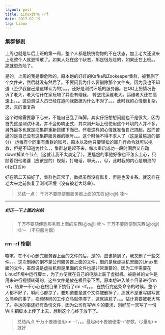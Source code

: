 ```yaml
---
layout: post
title: Linux的rm -rf
date: 2017-02-19
tag: Linux
---
```

### 集群惨剧
上周也就是年后上班的第一周，整个人都是恍恍惚惚的不在状态，加上老大还没来上班整个人就更懒散了。如果人处在这个状态，那是很危险的，如果还在上班。。那就更危险了。

是的，上周的我是很危险的，原本跑的好好的Kafka和Zookeeper集群，被我删了个文件夹，然后就没有然后了。不要问我为什么要删除那个文件夹，因为我也不知道（至少我自己是这样认为的）。。。还好是测试环境的服务器。在QQ上把情况告诉了老大，老大估计在家玩嗨了并没有理我，
转战找运维老大，运维老大还在高速上。。。这边测试人员已经在追问我数据为什么不对了。。。此时我的心情很复杂，恩，真的很复杂

这个时候需要静下心来，不能自己乱了阵脚，其实仔细想想问题也不是很大，因为首先这是测试环境，并不会影响正式，其次刚开始上班使用这个环境的人并不多，另外最多也就是把集群重新搭建下而已。怀着这样的心情就准备自己搞起，然而苦逼的是自己没有这集群服务器的账号。。。这个时候不得不求人了（这是最尴尬的部分）
运维有个同事有集群的账号，原本以及他只要轻松的敲几行命令就可以挽救，但是不知道为什么，，集群总是起不来，每次重启成功一段时间后又自动down掉某个节点（这就让我不太淡定了）。更尴尬的事他好像也不怎么上心，只顾着跟他老婆（应该是的）视频，打电话，聊天。。。😑，此时我的内心是崩溃的o(≧口≦)o

好在第二天搞好了，集群也正常了，数据虽然没有恢复，但是也没关系。就这样在老大来之前恢复了测试环境（没有被老大骂😀）。

>总结一点：
    千万不要随便删服务器上面的东西(*@ο@*) 哇～

---------------------------------------------------------

##### 纠正一下上面的总结
>    千万不要随便删服务器上面的东西(*@ο@*) 哇～
     千万不要随便删东西(*@ο@*) 哇～ （不只服务器）

### rm -rf 惨剧
咳咳，在不小心删完服务器上面的文件的后，是的，应该猜到了，我又删了一些文件。。。这次删掉的倒不是公司服务器上面的文件，删的是我虚拟机里面的Linux里面的文件，虽然说是虚拟机但是里面的文件也是非常重要的，因为工作需要在Linux环境中运行脚本，为了方便就在自己的电脑上装了虚拟机。被删掉的文件是用来进行视频转码的，这些文件是放在根目录下面，原本想进入某个目录进行rm -rf，结果一不小心在根目录下执行了rm -rf。。。
在执行完这条命令的时候，整个人都不好了，瞬间心都凉了，要知道要是这个文件被删掉了，那就不是重写编写这么简单的事了，视频转码的工作立马就停滞了，这就尴尬了。。。估计真要被老大骂了。幸运的事还好有备份文件，因为公司有写WIKI的要求，刚好前一天写了一份WIKI把脚本上传了上去，想到这个心终于放下了。
>总结两点
    千万不要随便用rm -rf。。。最起码不要随便带-rf参数，尽量用rm就好